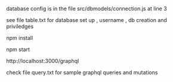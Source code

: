 database config is in the file src/dbmodels/connection.js at line 3

see file table.txt for database set up , username , db creation and priviledges

npm install

npm start

http://localhost:3000/graphql

check file query.txt for sample graphql queries and mutations